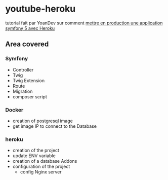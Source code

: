 # youtube-heroku

tutorial fait par YoanDev sur comment [mettre en production une application symfony 5 avec Heroku](https://www.youtube.com/watch?v=sxH_0uSft3M)

## Area covered 
### Symfony 
- Controller 
- Twig
- Twig Extension 
- Route
- Migration
- composer script 

### Docker 
- creation of postgresql image
- get image IP to connect to the Database

### heroku

- creation of the project 
- update ENV variable
- creation of a database Addons 
- configuration of the project 
	- config Nginx server 

